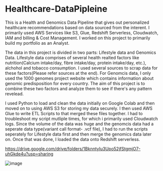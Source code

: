 # Healthcare-DataPipleine

This is a Health and Genomics Data Pipeline that gives out personalized healthcare recommendations based on data sourced from the interent. I primarily used AWS Services like S3, Glue, Redshift Serverless, Cloudwatch, IAM and billing & Cost Management. I worked on this project to primarily build my portfolio as an Analyst. 

The data in this project is divided in two parts: Lifestyle data and Genomics Data. Lifestyle data comprises of several health realted factors like nutrition(Calcium intake/day, fibre intake/day, protein intake/day, etc.), alchohol and tobacco consumption. I used several sources to scrap data for these factors(Please refer sources at the end). For Genomcis data, I only used the 1000 genomes project website which contains information about genomic predisposition for every country. The aim of this project is to combine these two factors and analyze them to see if there's any pattern revelead. 

I used Python to load and clean the data initially on Google Colab and then moved on to using AWS S3 for storing my data securely. I then used AWS Glue to write ETL Scripts to that merged these files together. I had to troubleshoot my script mutliple times, for which i primarily used Cloudwatch logs. Since the volume of the data was huge and the genomcis data had a seperate data type(variant call format- .vcf file), I had to run the scripts seperately for Lifestyle data first and then merge the genomics data later on. Once that was done, I loaded the data onto Redshift serverless. 


https://drive.google.com/drive/folders/1BknntyIu3Upo52jfStgmjO7-uhGkde4u?usp=sharing

![image](https://github.com/user-attachments/assets/bbb74039-bf1b-4abd-ae84-53609cebaf44)
